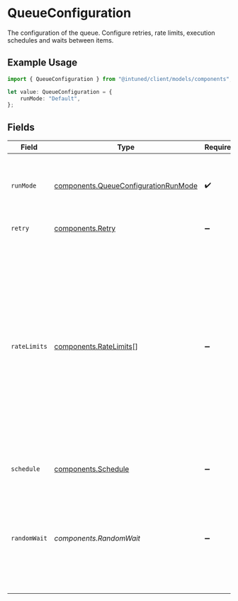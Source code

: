 # QueueConfiguration

The configuration of the queue. Configure retries, rate limits, execution schedules and waits between items.

## Example Usage

```typescript
import { QueueConfiguration } from "@intuned/client/models/components";

let value: QueueConfiguration = {
    runMode: "Default",
};
```

## Fields

| Field                                                                                                                                                                                                                                                                                       | Type                                                                                                                                                                                                                                                                                        | Required                                                                                                                                                                                                                                                                                    | Description                                                                                                                                                                                                                                                                                 |
| ------------------------------------------------------------------------------------------------------------------------------------------------------------------------------------------------------------------------------------------------------------------------------------------- | ------------------------------------------------------------------------------------------------------------------------------------------------------------------------------------------------------------------------------------------------------------------------------------------- | ------------------------------------------------------------------------------------------------------------------------------------------------------------------------------------------------------------------------------------------------------------------------------------------- | ------------------------------------------------------------------------------------------------------------------------------------------------------------------------------------------------------------------------------------------------------------------------------------------- |
| `runMode`                                                                                                                                                                                                                                                                                   | [components.QueueConfigurationRunMode](../../models/components/queueconfigurationrunmode.md)                                                                                                                                                                                                | :heavy_check_mark:                                                                                                                                                                                                                                                                          | The run mode of the queue. Currently, only `Default` is supported, which is first in first out.                                                                                                                                                                                             |
| `retry`                                                                                                                                                                                                                                                                                     | [components.Retry](../../models/components/retry.md)                                                                                                                                                                                                                                        | :heavy_minus_sign:                                                                                                                                                                                                                                                                          | Retry policy configurations                                                                                                                                                                                                                                                                 |
| `rateLimits`                                                                                                                                                                                                                                                                                | [components.RateLimits](../../models/components/ratelimits.md)[]                                                                                                                                                                                                                            | :heavy_minus_sign:                                                                                                                                                                                                                                                                          | An array of rate limits imposed on the queue. The limits are imposed at the same time (for example if you have a limit of 10 items per hour and 2 items per minute, 2 items will be executed in the first minute and 2 more in the following minute until the 10 per hour limit is reached) |
| `schedule`                                                                                                                                                                                                                                                                                  | [components.Schedule](../../models/components/schedule.md)                                                                                                                                                                                                                                  | :heavy_minus_sign:                                                                                                                                                                                                                                                                          | Execution schedule for the queue.                                                                                                                                                                                                                                                           |
| `randomWait`                                                                                                                                                                                                                                                                                | *components.RandomWait*                                                                                                                                                                                                                                                                     | :heavy_minus_sign:                                                                                                                                                                                                                                                                          | A random wait duration range added between executed items. The range can be in milliseconds or [ms-formatted string](https://github.com/vercel/ms) strings.                                                                                                                                 |